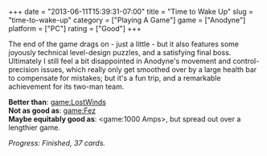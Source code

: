 +++
date = "2013-06-11T15:39:31-07:00"
title = "Time to Wake Up"
slug = "time-to-wake-up"
category = ["Playing A Game"]
game = ["Anodyne"]
platform = ["PC"]
rating = ["Good"]
+++

The end of the game drags on - just a little - but it also features some joyously technical level-design puzzles, and a satisfying final boss.  Ultimately I still feel a bit disappointed in Anodyne's movement and control-precision issues, which really only get smoothed over by a large health bar to compensate for mistakes; but it's a fun trip, and a remarkable achievement for its two-man team.

<b>Better than</b>: <game:LostWinds>  
<b>Not as good as</b>: <game:Fez>  
<b>Maybe equitably good as</b>: <game:1000 Amps>, but spread out over a lengthier game.

<i>Progress: Finished, 37 cards.</i>